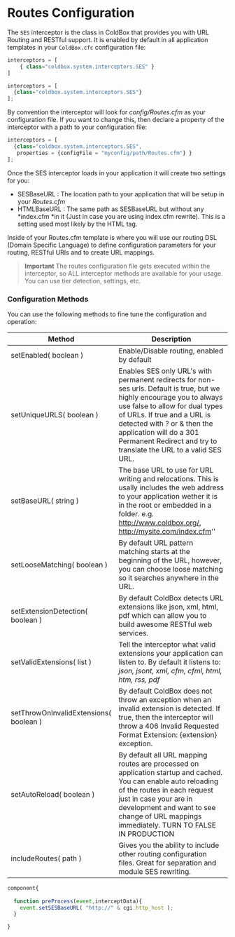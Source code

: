 # Routes Configuration

The `SES` interceptor is the class in ColdBox that provides you with URL Routing and RESTful support.  It is enabled by default in all application templates in your `ColdBox.cfc` configuration file:

```js
interceptors = [
    { class="coldbox.system.interceptors.SES" }
]
```


```js
interceptors = [
  {class="coldbox.system.interceptors.SES"}
];
```

By convention the interceptor will look for *config/Routes.cfm* as your configuration file. If you want to change this, then declare a property of the interceptor with a path to your configuration file:

```js
interceptors = [
  {class="coldbox.system.interceptors.SES",
   properties = {configFile = "myconfig/path/Routes.cfm"} }
];
```

Once the SES interceptor loads in your application it will create two settings for you:

* SESBaseURL : The location path to your application that will be setup in your *Routes.cfm*
* HTMLBaseURL : The same path as SESBaseURL but without any *index.cfm *in it (Just in case you are using index.cfm rewrite). This is a setting used most likely by the HTML <base> tag.


Inside of your Routes.cfm template is where you will use our routing DSL (Domain Specific Language) to define configuration parameters for your routing, RESTful URIs and to create URL mappings.

> **Important** The routes configuration file gets executed within the interceptor, so ALL interceptor methods are available for your usage. You can use tier detection, settings, etc. 

### Configuration Methods

You can use the following methods to fine tune the configuration and operation:

|Method|Description|
|--|--|
|setEnabled( boolean )|Enable/Disable routing, enabled by default |
|setUniqueURLS( boolean ) |Enables SES only URL's with permanent redirects for non-ses urls. Default is true, but we highly encourage you to always use false to allow for dual types of URLs. If true and a URL is detected with ? or & then the application will do a 301 Permanent Redirect and try to translate the URL to a valid SES URL.|
|setBaseURL( string ) |The base URL to use for URL writing and relocations. This is usally includes the web address to your application wether it is in the root or embedded in a folder. e.g. http://www.coldbox.org/, http://mysite.com/index.cfm''|
|setLooseMatching( boolean ) |By default URL pattern matching starts at the beginning of the URL, however, you can choose loose matching so it searches anywhere in the URL.|
|setExtensionDetection( boolean ) |By default ColdBox detects URL extensions like json, xml, html, pdf which can allow you to build awesome RESTful web services.|
|setValidExtensions( list ) |Tell the interceptor what valid extensions your application can listen to. By default it listens to: *json, jsont, xml, cfm, cfml, html, htm, rss, pdf*|
|setThrowOnInvalidExtensions( boolean ) |By default ColdBox does not throw an exception when an invalid extension is detected. If true, then the interceptor will throw a 406 Invalid Requested Format Extension: {extension} exception.|
|setAutoReload( boolean ) |By default all URL mapping routes are processed on application startup and cached. You can enable auto reloading of the routes in each request just in case your are in development and want to see change of URL mappings immediately. TURN TO FALSE IN PRODUCTION|
|includeRoutes( path ) |Gives you the ability to include other routing configuration files. Great for separation and module SES rewriting.|

```js
component{
  
  function preProcess(event,interceptData){
    event.setSESBaseURL( "http://" & cgi.http_host );
  }

}
```

